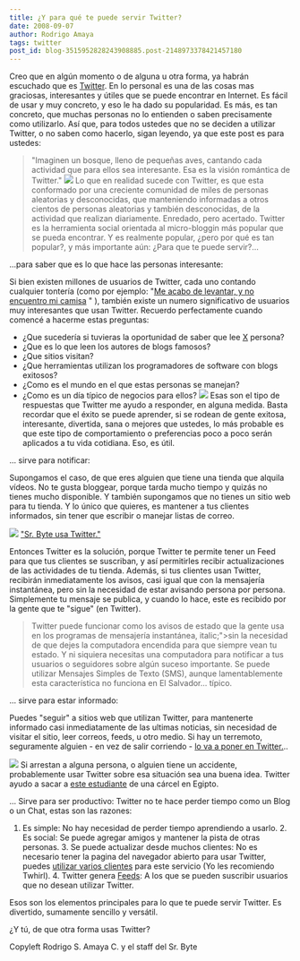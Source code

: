 ```yaml
---
title: ¿Y para qué te puede servir Twitter?
date: 2008-09-07
author: Rodrigo Amaya
tags: twitter
post_id: blog-3515952828243908885.post-2148973378421457180
---
```


Creo que en algún momento o de alguna u otra forma, ya habrán escuchado que es [Twitter](http://twitter.com). En lo personal es una de las cosas mas graciosas, interesantes y útiles que se puede encontrar en Internet. Es fácil de usar y muy concreto, y eso le ha dado su popularidad. Es más, es tan concreto, que muchas personas no lo entienden o saben precisamente como utilizarlo. Así que, para todos ustedes que no se deciden a utilizar Twitter, o no saben como hacerlo, sigan leyendo, ya que este post es para ustedes:

> "Imaginen un bosque, lleno de pequeñas aves, cantando cada actividad
> que para ellos sea interesante. Esa es la visión
> romántica de Twitter."
[![](https://4.bp.blogspot.com/_ayvorITawE4/SMSuDu0f_xI/AAAAAAAABO4/AppsskeN9Co/s320/tour_2.gif)](https://4.bp.blogspot.com/_ayvorITawE4/SMSuDu0f_xI/AAAAAAAABO4/AppsskeN9Co/s1600-h/tour_2.gif)
Lo que en realidad sucede con Twitter, es que esta conformado por una creciente comunidad de miles de personas aleatorias y desconocidas, que manteniendo informadas a otros cientos de personas aleatorias y también desconocidas, de la actividad que realizan diariamente. Enredado, pero acertado. Twitter es la herramienta social orientada al micro-bloggin más popular que se pueda encontrar. Y es realmente popular, ¿pero por qué es tan popular?, y más importante aún: ¿Para que te puede servir?...

...para saber que es lo que hace las personas interesante:

Si bien existen millones de usuarios de Twitter, cada uno contando cualquier tontería (como por ejemplo: "[Me acabo de levantar, y no encuentro mi camisa](http://search.twitter.com/search?q=no+tengo+camisa)
" ), también existe un numero significativo de usuarios muy interesantes que usan Twitter. Recuerdo perfectamente cuando comencé a hacerme estas preguntas:

- ¿Que sucedería si tuvieras la oportunidad de saber que lee [X](http://twitter.com/darthvader) persona?
- ¿Que es lo que leen los autores de blogs famosos?
- ¿Que sitios visitan?
- ¿Que herramientas utilizan los programadores de software con blogs exitosos?
- ¿Como es el mundo en el que estas personas se manejan?
- ¿Como es un día típico de negocios para ellos?
[![](https://1.bp.blogspot.com/_ayvorITawE4/SMSuDQQtTbI/AAAAAAAABOw/ETEhHEZOzy4/s320/tour_1.gif)](https://1.bp.blogspot.com/_ayvorITawE4/SMSuDQQtTbI/AAAAAAAABOw/ETEhHEZOzy4/s1600-h/tour_1.gif)
Esas son el tipo de respuestas que Twitter me ayudo a responder, en alguna medida. Basta recordar que el éxito se puede aprender, si se rodean de gente exitosa, interesante, divertida, sana o mejores que ustedes, lo más probable es que este tipo de comportamiento o preferencias poco a poco serán aplicados a tu vida cotidiana. Eso, es útil.

... sirve para notificar:

Supongamos el caso, de que eres alguien que tiene una tienda que alquila vídeos. No te gusta bloggear, porque tarda mucho tiempo y quizás no tienes mucho disponible. Y también supongamos que no tienes un sitio web para tu tienda. Y lo único que quieres, es mantener a tus clientes informados, sin tener que escribir o manejar listas de correo.

[![](https://4.bp.blogspot.com/_ayvorITawE4/SMSv4a_kpjI/AAAAAAAABPA/yEX0dHbRGSo/s320/twittersrbyte.png)](http://twitter.com/srbyte) ["Sr. Byte usa Twitter."](http://twitter.com/srbyte)

Entonces Twitter es la solución, porque Twitter te permite tener un Feed para que tus clientes se suscriban, y así permitirles recibir actualizaciones de las actividades de tu tienda. Además, si tus clientes usan Twitter, recibirán inmediatamente los avisos, casi igual que con la mensajería instantánea, pero sin la necesidad de estar avisando persona por persona. Simplemente tu mensaje se publica, y cuando lo hace, este es recibido por la gente que te "sigue" (en Twitter).

> Twitter puede funcionar como los avisos de estado que
> la gente usa en los programas de mensajería instantánea, italic;">sin la necesidad de que dejes la computadora encendida para que siempre vean tu
> estado.
Y ni siquiera necesitas una computadora para notificar a tus usuarios o seguidores sobre algún suceso importante. Se puede utilizar Mensajes Simples de Texto (SMS), aunque lamentablemente esta característica no funciona en El Salvador... típico.

... sirve para estar informado:

Puedes "seguir" a sitios web que utilizan Twitter, para mantenerte informado casi inmediatamente de las ultimas noticias, sin necesidad de visitar el sitio, leer correos, feeds, u otro medio. Si hay un terremoto, seguramente alguien - en vez de salir corriendo - [lo va a poner en Twitter.](http://twitter.com/Truncale/statuses/911526938)..

[![](https://2.bp.blogspot.com/_ayvorITawE4/SMSuDIu_GMI/AAAAAAAABOo/HUuu774EYsY/s320/twitt.png)](https://2.bp.blogspot.com/_ayvorITawE4/SMSuDIu_GMI/AAAAAAAABOo/HUuu774EYsY/s1600-h/twitt.png)
Si arrestan a alguna persona, o alguien tiene un accidente, probablemente usar Twitter sobre esa situación sea una buena idea. Twitter ayudo a sacar a [este estudiante](http://www.cnn.com/2008/TECH/04/25/twitter.buck/) de una cárcel en Egipto.

... Sirve para ser productivo: Twitter no te hace perder tiempo como un Blog o un Chat, estas son las razones:

1. Es simple: No hay necesidad de perder tiempo aprendiendo a usarlo. 2. Es social: Se puede agregar amigos y mantener la pista de otras personas. 3. Se puede actualizar desde muchos clientes: No es necesario tener la pagina del navegador abierto para usar Twitter, puedes [utilizar varios clientes](http://www.srbyte.com/2008/07/clientes-de-twitter-para-todos-los.html) para este servicio (Yo les recomiendo Twhirl). 4. Twitter genera [Feeds](http://www.srbyte.com/2008/03/que-es-el-rss-feed-rssatomxmlsyndicatio.html): A los que se pueden suscribir usuarios que no desean utilizar Twitter.

Esos son los elementos principales para lo que te puede servir Twitter. Es divertido, sumamente sencillo y versátil.

¿Y tú, de que otra forma usas Twitter?

Copyleft Rodrigo S. Amaya C. y el staff del Sr. Byte